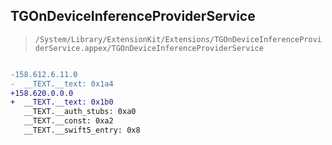 ## TGOnDeviceInferenceProviderService

> `/System/Library/ExtensionKit/Extensions/TGOnDeviceInferenceProviderService.appex/TGOnDeviceInferenceProviderService`

```diff

-158.612.6.11.0
-  __TEXT.__text: 0x1a4
+158.620.0.0.0
+  __TEXT.__text: 0x1b0
   __TEXT.__auth_stubs: 0xa0
   __TEXT.__const: 0xa2
   __TEXT.__swift5_entry: 0x8

```
